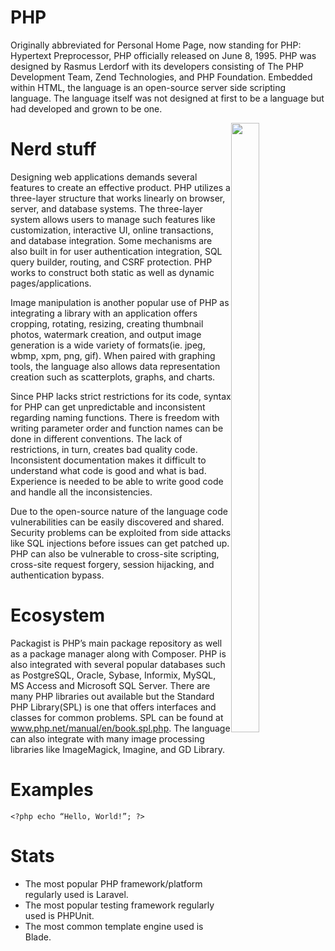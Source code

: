 # PHP

Originally abbreviated for Personal Home Page, now standing for PHP: Hypertext Preprocessor, PHP officially released on June 8, 1995. PHP was designed by Rasmus Lerdorf with its developers consisting of The PHP Development Team, Zend Technologies, and PHP Foundation. Embedded within HTML, the language is an open-source server side scripting language. The language itself was not designed at first to be a language but had developed and grown to be one.

<img style="float: right; width:30%; height:50%; object-fit:contain;" src="https://user-images.githubusercontent.com/112724206/226735242-d36933f3-9572-4fa6-893c-c636bb130d47.png">

# Nerd stuff
Designing web applications demands several features to create an effective product. PHP utilizes a three-layer structure that works linearly on browser, server, and database systems. The three-layer system allows users to manage such features like customization, interactive UI, online transactions, and database integration. Some mechanisms are also built in for user authentication integration, SQL query builder, routing, and CSRF protection. PHP works to construct both static as well as dynamic pages/applications. 

Image manipulation is another popular use of PHP as integrating a library with an application offers cropping, rotating, resizing, creating thumbnail photos, watermark creation, and output image generation is a wide variety of formats(ie. jpeg, wbmp, xpm, png, gif). When paired with graphing tools, the language also allows data representation creation such as scatterplots, graphs, and charts.

Since PHP lacks strict restrictions for its code, syntax for PHP can get unpredictable and inconsistent regarding naming functions. There is freedom with writing parameter order and function names can be done in different conventions. The lack of restrictions, in turn, creates bad quality code. Inconsistent documentation makes it difficult to understand what code is good and what is bad. Experience is needed to be able to write good code and handle all the inconsistencies. 

Due to the open-source nature of the language code vulnerabilities can be easily discovered and shared. Security problems can be exploited from side attacks like SQL injections before issues can get patched up. PHP can also be vulnerable to cross-site scripting, cross-site request forgery, session hijacking, and authentication bypass.

# Ecosystem
Packagist is PHP’s main package repository as well as a package manager along with Composer. PHP is also integrated with several popular databases such as PostgreSQL, Oracle, Sybase, Informix, MySQL, MS Access and Microsoft SQL Server. There are many PHP libraries out available but the Standard PHP Library(SPL) is one that offers interfaces and classes for common problems. SPL can be found at www.php.net/manual/en/book.spl.php. The language can also integrate with many image processing libraries like ImageMagick, Imagine, and GD Library. 


# Examples
```
<?php echo “Hello, World!”; ?>
```


# Stats
- The most popular PHP framework/platform regularly used is Laravel.
- The most popular testing framework regularly used is PHPUnit.
- The most common template engine used is Blade.

